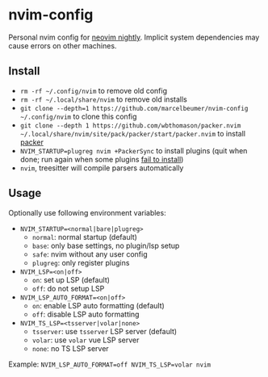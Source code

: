 # nvim-config

Personal nvim config for [neovim nightly](https://github.com/marcelbeumer/neovim). Implicit system dependencies may cause errors on other machines.

## Install

- `rm -rf ~/.config/nvim` to remove old config
- `rm -rf ~/.local/share/nvim` to remove old installs
- `git clone --depth=1 https://github.com/marcelbeumer/nvim-config ~/.config/nvim` to clone this config
- `git clone --depth 1 https://github.com/wbthomason/packer.nvim ~/.local/share/nvim/site/pack/packer/start/packer.nvim` to install [packer](https://github.com/wbthomason/packer.nvim)
- `NVIM_STARTUP=plugreg nvim +PackerSync` to install plugins (quit when done; run again when some plugins [fail to install](https://github.com/wbthomason/packer.nvim/issues/897))
- `nvim`, treesitter will compile parsers automatically

## Usage

Optionally use following environment variables:

- `NVIM_STARTUP=<normal|bare|plugreg>`
  - `normal`: normal startup (default)
  - `base`: only base settings, no plugin/lsp setup
  - `safe`: nvim without any user config
  - `plugreg`: only register plugins
- `NVIM_LSP=<on|off>`
  - `on`: set up LSP (default)
  - `off`: do not setup LSP
- `NVIM_LSP_AUTO_FORMAT=<on|off>`
  - `on`: enable LSP auto formatting (default)
  - `off`: disable LSP auto formatting
- `NVIM_TS_LSP=<tsserver|volar|none>`
  - `tsserver`: use `tsserver` LSP server (default)
  - `volar`: use `volar` vue LSP server
  - `none`: no TS LSP server

Example: `NVIM_LSP_AUTO_FORMAT=off NVIM_TS_LSP=volar nvim`
